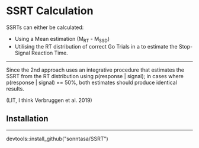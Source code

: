 # SSRT Calculation

SSRTs can either be calculated:

- Using a Mean estimation (M<sub>RT</sub> - M<sub>SSD</sub>)
- Utilising the RT distribution of correct Go Trials in a
  to estimate the Stop-Signal Reaction Time.

---

Since the 2nd approach uses an integrative procedure that estimates the SSRT
from the RT distribution using p(response | signal); in cases where p(response
| signal) == 50%, both estimates should produce identical results.

(LIT, I think Verbruggen et al. 2019)

## Installation

---

devtools::install_github("sonntasa/SSRT")
